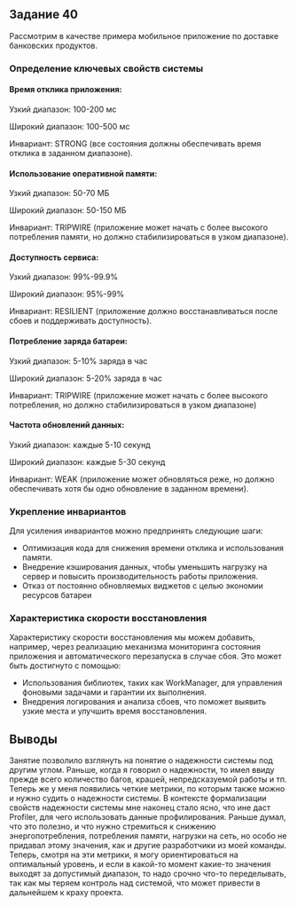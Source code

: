 ## Задание 40

Рассмотрим в качестве примера мобильное приложение по доставке банковских продуктов.

### Определение ключевых свойств системы

#### Время отклика приложения:

Узкий диапазон: 100-200 мс

Широкий диапазон: 100-500 мс

Инвариант: STRONG (все состояния должны обеспечивать время отклика в заданном диапазоне).


#### Использование оперативной памяти:

Узкий диапазон: 50-70 МБ

Широкий диапазон: 50-150 МБ

Инвариант: TRIPWIRE (приложение может начать с более высокого потребления памяти, но должно стабилизироваться в узком диапазоне).

#### Доступность сервиса:

Узкий диапазон: 99%-99.9%

Широкий диапазон: 95%-99%

Инвариант: RESILIENT (приложение должно восстанавливаться после сбоев и поддерживать доступность).

#### Потребление заряда батареи:

Узкий диапазон: 5-10% заряда в час

Широкий диапазон: 5-20% заряда в час

Инвариант: TRIPWIRE (приложение может начать с более высокого потребления, но должно стабилизироваться в узком диапазоне)

#### Частота обновлений данных:

Узкий диапазон: каждые 5-10 секунд

Широкий диапазон: каждые 5-30 секунд

Инвариант: WEAK (приложение может обновляться реже, но должно обеспечивать хотя бы одно обновление в заданном времени).

### Укрепление инвариантов
Для усиления инвариантов можно предпринять следующие шаги:

- Оптимизация кода для снижения времени отклика и использования памяти.
- Внедрение кэширования данных, чтобы уменьшить нагрузку на сервер и повысить производительность работы приложения. 
- Отказ от постоянно обновляемых виджетов с целью экономии ресурсов батареи

### Характеристика скорости восстановления
Характеристику скорости восстановления мы можем добавить, например, через реализацию механизма мониторинга состояния приложения и автоматического перезапуска в случае сбоя. 
Это может быть достигнуто с помощью:
- Использования библиотек, таких как WorkManager, для управления фоновыми задачами и гарантии их выполнения. 
- Внедрения логирования и анализа сбоев, что поможет выявить узкие места и улучшить время восстановления.

## Выводы
Занятие позволило взглянуть на понятие о надежности системы под другим углом. Раньше, когда я
говорил о надежности, то имел ввиду прежде всего количество багов, крашей, непредсказуемой работы и тп.
Теперь же у меня появились четкие метрики, по которым также можно и нужно судить о надежности системы.
В контексте формализации свойств надежности системы мне наконец стало ясно, что ине даст Profiler, для
чего использовать данные профилирования. Раньше думал, что это полезно, и что нужно стремиться к снижению
энергопотребления, потребления памяти, нагрузки на сеть, но особо не придавал этому значения, как и
другие разработчики из моей команды. Теперь, смотря на эти метрики, я могу ориентироваться на
оптимальный уровень, и если в какой-то момент какие-то значения выходят за допустимый диапазон, то
надо срочно что-то переделывать, так как мы теряем контроль над системой, что может привести в дальнейшем
к краху проекта.